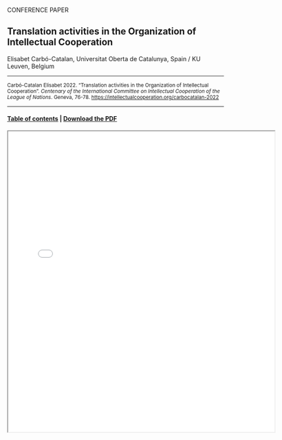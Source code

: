CONFERENCE PAPER

## Translation activities in the Organization of Intellectual Cooperation

Elisabet Carbó-Catalan, Universitat Oberta de Catalunya, Spain / KU Leuven, Belgium

<hr>

<small>Carbó-Catalan Elisabet 2022. “Translation activities in the Organization of Intellectual Cooperation”. _Centenary of the International Committee on Intellectual Cooperation of the League of Nations_. Geneva, 76-78. https://intellectualcooperation.org/carbocatalan-2022</small>

<hr>

#### [Table of contents](url) |  [Download the PDF](url) 

<iframe src="files/" width="620px" height="700px">

  
  

